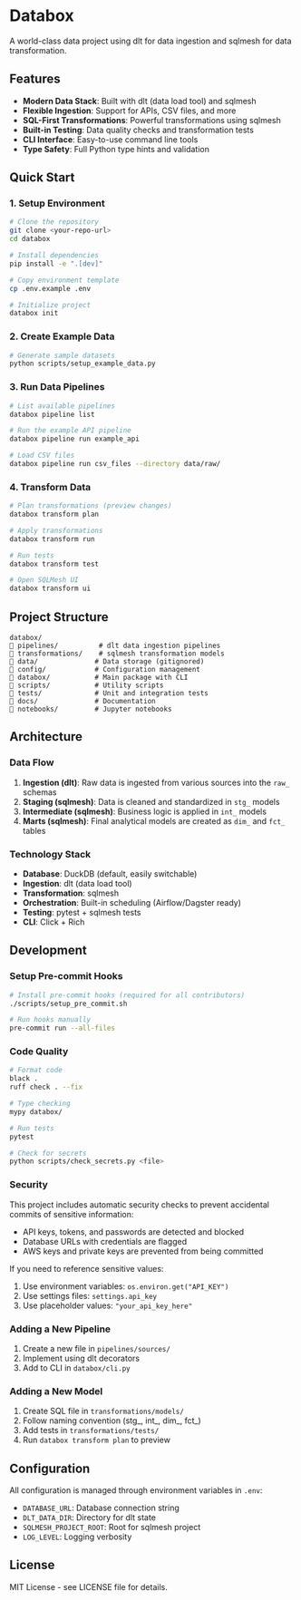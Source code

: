 # Databox

A world-class data project using dlt for data ingestion and sqlmesh for data transformation.

## Features

- **Modern Data Stack**: Built with dlt (data load tool) and sqlmesh
- **Flexible Ingestion**: Support for APIs, CSV files, and more
- **SQL-First Transformations**: Powerful transformations using sqlmesh
- **Built-in Testing**: Data quality checks and transformation tests
- **CLI Interface**: Easy-to-use command line tools
- **Type Safety**: Full Python type hints and validation

## Quick Start

### 1. Setup Environment

```bash
# Clone the repository
git clone <your-repo-url>
cd databox

# Install dependencies
pip install -e ".[dev]"

# Copy environment template
cp .env.example .env

# Initialize project
databox init
```

### 2. Create Example Data

```bash
# Generate sample datasets
python scripts/setup_example_data.py
```

### 3. Run Data Pipelines

```bash
# List available pipelines
databox pipeline list

# Run the example API pipeline
databox pipeline run example_api

# Load CSV files
databox pipeline run csv_files --directory data/raw/
```

### 4. Transform Data

```bash
# Plan transformations (preview changes)
databox transform plan

# Apply transformations
databox transform run

# Run tests
databox transform test

# Open SQLMesh UI
databox transform ui
```

## Project Structure

```
databox/
   pipelines/          # dlt data ingestion pipelines
   transformations/    # sqlmesh transformation models
   data/              # Data storage (gitignored)
   config/            # Configuration management
   databox/           # Main package with CLI
   scripts/           # Utility scripts
   tests/             # Unit and integration tests
   docs/              # Documentation
   notebooks/         # Jupyter notebooks
```

## Architecture

### Data Flow

1. **Ingestion (dlt)**: Raw data is ingested from various sources into the `raw_` schemas
2. **Staging (sqlmesh)**: Data is cleaned and standardized in `stg_` models
3. **Intermediate (sqlmesh)**: Business logic is applied in `int_` models
4. **Marts (sqlmesh)**: Final analytical models are created as `dim_` and `fct_` tables

### Technology Stack

- **Database**: DuckDB (default, easily switchable)
- **Ingestion**: dlt (data load tool)
- **Transformation**: sqlmesh
- **Orchestration**: Built-in scheduling (Airflow/Dagster ready)
- **Testing**: pytest + sqlmesh tests
- **CLI**: Click + Rich

## Development

### Setup Pre-commit Hooks

```bash
# Install pre-commit hooks (required for all contributors)
./scripts/setup_pre_commit.sh

# Run hooks manually
pre-commit run --all-files
```

### Code Quality

```bash
# Format code
black .
ruff check . --fix

# Type checking
mypy databox/

# Run tests
pytest

# Check for secrets
python scripts/check_secrets.py <file>
```

### Security

This project includes automatic security checks to prevent accidental commits of sensitive information:

- API keys, tokens, and passwords are detected and blocked
- Database URLs with credentials are flagged
- AWS keys and private keys are prevented from being committed

If you need to reference sensitive values:
1. Use environment variables: `os.environ.get("API_KEY")`
2. Use settings files: `settings.api_key`
3. Use placeholder values: `"your_api_key_here"`

### Adding a New Pipeline

1. Create a new file in `pipelines/sources/`
2. Implement using dlt decorators
3. Add to CLI in `databox/cli.py`

### Adding a New Model

1. Create SQL file in `transformations/models/`
2. Follow naming convention (stg_, int_, dim_, fct_)
3. Add tests in `transformations/tests/`
4. Run `databox transform plan` to preview

## Configuration

All configuration is managed through environment variables in `.env`:

- `DATABASE_URL`: Database connection string
- `DLT_DATA_DIR`: Directory for dlt state
- `SQLMESH_PROJECT_ROOT`: Root for sqlmesh project
- `LOG_LEVEL`: Logging verbosity

## License

MIT License - see LICENSE file for details.